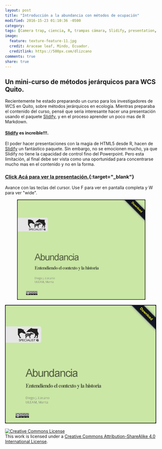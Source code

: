 ```yaml
---
layout: post
title: "Introducción a la abundancia con métodos de ocupación"
modified: 2016-15-23 01:10:36 -0500
category:
tags: [Camera trap, ciencia, R, trampas cámara, Slidify, presentation, Hierarchical modeling]
image:
  feature: texture-feature-11.jpg
  credit: Araceae leaf, Mindo, Ecuador.
  creditlink: https://500px.com/dlizcano
comments: true
share: true
---
```


## Un mini-curso de métodos jerárquicos para WCS Quito.

Recientemente he estado preparando un curso para los investigadores de WCS en Quito, sobre métodos jerárquicos en ecología. Mientras preparaba el contenido del curso, pensé que seria interesante hacer una presentación usando el paquete [Slidify](http://slidify.github.io/), y en el proceso aprender un poco mas de R Markdown.  

#### [Slidify](http://slidify.github.io/) es increíble!!!.

El poder hacer presentaciones con la magia de HTML5 desde R, hacen de [Slidify](http://slidify.github.io/) un fantástico paquete. Sin embargo, no se emocionen mucho, ya que Slidify no tiene la capacidad de control fino del Powerpoint. Pero esta limitación, al final debe ser vista como una oportunidad para concentrarse mucho mas en el contenido y no en la forma.   


### [Click Acá para ver la presentación.](https://dlizcano.github.io/IntroOccuPresent){:target="_blank"}  

Avance con las teclas del cursor. Use F para ver en pantalla completa y W para ver "wide".  


<figure>
  <img src="/images/occu/occu-wcs.jpg"></a>
</figure>

![WCS Presentation](/images/occu/occu-wcs.jpg)

<p>
<a rel="license" href="http://creativecommons.org/licenses/by-sa/4.0/"><img alt="Creative Commons License" style="border-width:0" src="http://i.creativecommons.org/l/by-sa/4.0/88x31.png" /></a><br />This work is licensed under a <a rel="license" href="http://creativecommons.org/licenses/by-sa/4.0/">Creative Commons Attribution-ShareAlike 4.0 International License</a>.
</p>
